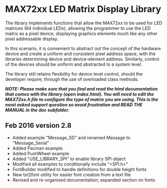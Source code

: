 # MAX72xx LED Matrix Display Library

The library implements functions that allow the MAX72xx to be used for LED matrices (64 individual LEDs), allowing the programmer to use the LED matrix as a pixel device, displaying graphics elements much like any other pixel addressable display.

In this scenario, it is convenient to abstract out the concept of the hardware device and create a uniform and consistent pixel address space, with the libraries determining device and device-element address. Similarly, control of the devices should be uniform and abstracted to a system level.

The library still retains flexibility for device level control, should the developer require, through the use of overloaded class methods.

_**NOTE: Please make sure that you find and read the html documentation that comes with the library (open index.html). You will need to edit the MAX72xx.h file to configure the type of matrix you are using. This is the most asked support question so avoid frustration and READ THE MANUAL in the _doc_ subfolder.**_


## Feb 2016 version 2.8
* Added example "Message_SD" and renamed Message to "Message_Serial"
* Added Pacman example
* Added PushWheel example
* Added "USE_LIBRARY_SPI" to enable library SPI object
* Modified all examples to conditionally include "<SPI.h>"
* FontBuilder modified to handle definitions for double height fonts
* New txt2font utility for easier font creation from a text file
* Revised and re-organised documentation; expanded section on fonts